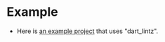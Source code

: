 # Example

- Here is [an example project](https://github.com/MJ12358/dart-lintz/tree/main/example) that uses "dart_lintz".

